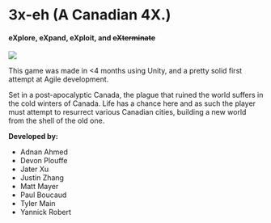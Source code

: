 # 3x-eh (A Canadian 4X.)

#### eXplore, eXpand, eXploit, and ~~eXterminate~~

![](https://i.imgur.com/YqgMEQE.gif)

This game was made in <4 months using Unity, and a pretty solid first attempt at Agile development.

Set in a post-apocalyptic Canada, the plague that ruined the world suffers in the cold winters of Canada. Life has a chance here and as such the player must attempt to resurrect various Canadian cities, building a new world from the shell of the old one.

**Developed by:**
- Adnan Ahmed
- Devon Plouffe
- Jater Xu
- Justin Zhang
- Matt Mayer
- Paul Boucaud
- Tyler Main
- Yannick Robert
